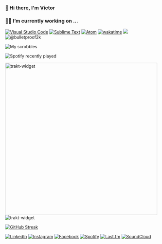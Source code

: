 ### 👋 Hi there, I'm Victor
### 🧑‍💻 I’m currently working on ...

[![Visual Studio Code](https://img.shields.io/badge/--333333?logo=visual%20studio%20code&logoColor=0080f0)](https://code.visualstudio.com/) [![Sublime Text](https://img.shields.io/badge/--4D4D4D?logo=sublime%20text&logoColor=ffa500)](https://www.sublimetext.com/) [![Atom](https://img.shields.io/badge/--60c384?logo=atom&logoColor=ffffff)](https://atom.io/) [![wakatime](https://wakatime.com/badge/user/b3fb2aa2-104d-4dd8-bef2-99ef978c4248.svg)](https://wakatime.com/@b3fb2aa2-104d-4dd8-bef2-99ef978c4248) ![](https://komarev.com/ghpvc/?username=your-github-bulletproof2k&color=blueviolet) ![@bulletproof2k](https://img.shields.io/badge/-@bulletproof2k-red?color=blue&logo=telegram&logoColor=white)

![My scrobbles](https://lastfm-recently-played.vercel.app/api?user=bulletproof2k&count=1&width=495&loved=true&loved_style=3)

![Spotify recently played](https://spotify-recently-played-readme.vercel.app/api?user=bulletproof2k&width=500&count=3)

<img src="https://trakt-widgets.herokuapp.com/bulletproof2k/watched/banner?language=en" width="500" alt="trakt-widget"/>

<img src="https://trakt-widgets.vercel.app/bulletproof2k/profile/watched" alt="trakt-widget" />

[![GitHub Streak](https://streak-stats.demolab.com?user=bulletproof2k&theme=github-dark&locale=ru&fire=DD2727)](https://git.io/streak-stats)

<a href="https://www.linkedin.com/in/victorminin/" target="_blank"><img src="https://img.shields.io/badge/LinkedIn-%230077B5.svg?&style=flat-square&logo=linkedin&logoColor=white" alt="LinkedIn"></a>
<a href="https://www.instagram.com/bulletproof2k/" target="_blank"><img src="https://img.shields.io/badge/Instagram-%23E4405F.svg?&style=flat-square&logo=instagram&logoColor=white" alt="Instagram"></a>
<a href="https://www.facebook.com/bulletproof2k" target="_blank"><img src="https://img.shields.io/badge/Facebook-%231877F2.svg?&style=flat-square&logo=facebook&logoColor=white" alt="Facebook"></a>
<a href="https://open.spotify.com/user/bulletproof2k?si=1bddbd2dfe2249ae" target="_blank"><img src="https://img.shields.io/badge/Spotify-%231ED760.svg?&style=flat-square&logo=spotify&logoColor=white" alt="Spotify"></a>
<a href="https://www.last.fm/ru/user/bulletproof2k?si=1bddbd2dfe2249ae" target="_blank"><img src="https://img.shields.io/badge/Last.fm-%23FF0000.svg?&style=flat-square&logo=last.fm&logoColor=white" alt="Last.fm"></a>
<a href="https://www.soundcloud.com/bulletproof2k?si=1bddbd2dfe2249ae" target="_blank"><img src="https://img.shields.io/badge/SoundCloud-%23F26F23.svg?&style=flat-square&logo=soundcloud&logoColor=white" alt="SoundCloud"></a>
<!--
**bulletproof2k/bulletproof2k** is a ✨ _special_ ✨ repository because its `README.md` (this file) appears on your GitHub profile.

Here are some ideas to get you started:

- 🔭 I’m currently working on ...
- 🌱 I’m currently learning ...
- 👯 I’m looking to collaborate on ...
- 🤔 I’m looking for help with ...
- 💬 Ask me about ...
- 📫 How to reach me: ...
- 😄 Pronouns: ...
- ⚡ Fun fact: ...
-->
